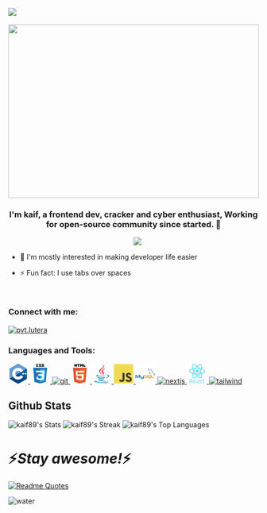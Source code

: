  ![](https://komarev.com/ghpvc/?username=Kaif89&style=for-the-badge)
<div align="center">
  
<img src="https://user-images.githubusercontent.com/74038190/226190894-18e959ba-d458-4a94-ac44-790190f2a947.gif" align="center" height="350" style="width: 100%" />


</div>  

### <div align="center">I'm kaif, a frontend dev, cracker and cyber enthusiast, Working for open-source community since started. 🚀</div> 

<img src="https://user-images.githubusercontent.com/74038190/212284087-bbe7e430-757e-4901-90bf-4cd2ce3e1852.gif" align="right" style="width: 50%" />

<br/> 

- 🔭 I'm mostly interested in making developer life easier  


- ⚡ Fun fact: I use tabs over spaces  


<br/>

<h3 align="left">Connect with me:</h3>
<p align="left">

<a href="https://instagram.com/pvt.lutera" target="blank"><img align="center" src="https://raw.githubusercontent.com/rahuldkjain/github-profile-readme-generator/master/src/images/icons/Social/instagram.svg" alt="pvt.lutera" height="30" width="40" /></a>
</p>

<h3 align="left">Languages and Tools:</h3>
<p align="left"> <a href="https://www.w3schools.com/cpp/" target="_blank" rel="noreferrer"> <img src="https://raw.githubusercontent.com/devicons/devicon/master/icons/cplusplus/cplusplus-original.svg" alt="cplusplus" width="40" height="40"/> </a> <a href="https://www.w3schools.com/css/" target="_blank" rel="noreferrer"> <img src="https://raw.githubusercontent.com/devicons/devicon/master/icons/css3/css3-original-wordmark.svg" alt="css3" width="40" height="40"/> </a> <a href="https://git-scm.com/" target="_blank" rel="noreferrer"> <img src="https://www.vectorlogo.zone/logos/git-scm/git-scm-icon.svg" alt="git" width="40" height="40"/> </a> <a href="https://www.w3.org/html/" target="_blank" rel="noreferrer"> <img src="https://raw.githubusercontent.com/devicons/devicon/master/icons/html5/html5-original-wordmark.svg" alt="html5" width="40" height="40"/> </a> <a href="https://www.java.com" target="_blank" rel="noreferrer"> <img src="https://raw.githubusercontent.com/devicons/devicon/master/icons/java/java-original.svg" alt="java" width="40" height="40"/> </a> <a href="https://developer.mozilla.org/en-US/docs/Web/JavaScript" target="_blank" rel="noreferrer"> <img src="https://raw.githubusercontent.com/devicons/devicon/master/icons/javascript/javascript-original.svg" alt="javascript" width="40" height="40"/> </a> <a href="https://www.mysql.com/" target="_blank" rel="noreferrer"> <img src="https://raw.githubusercontent.com/devicons/devicon/master/icons/mysql/mysql-original-wordmark.svg" alt="mysql" width="40" height="40"/> </a> <a href="https://nextjs.org/" target="_blank" rel="noreferrer"> <img src="https://cdn.worldvectorlogo.com/logos/nextjs-2.svg" alt="nextjs" width="40" height="40"/> </a> <a href="https://reactjs.org/" target="_blank" rel="noreferrer"> <img src="https://raw.githubusercontent.com/devicons/devicon/master/icons/react/react-original-wordmark.svg" alt="react" width="40" height="40"/> </a> <a href="https://tailwindcss.com/" target="_blank" rel="noreferrer"> <img src="https://www.vectorlogo.zone/logos/tailwindcss/tailwindcss-icon.svg" alt="tailwind" width="40" height="40"/> </a> </p>



## Github Stats  
![kaif89's Stats](https://github-readme-stats.vercel.app/api?username=kaif89&theme=dark&show_icons=true&hide_border=false&count_private=false)
![kaif89's Streak](https://github-readme-streak-stats.herokuapp.com/?user=kaif89&theme=dark&hide_border=false)
![kaif89's Top Languages](https://github-readme-stats.vercel.app/api/top-langs/?username=kaif89&theme=dark&show_icons=true&hide_border=false&layout=compact)




<h1 align='left'>⚡️<i>Stay awesome!</i>⚡️</h1>


[![Readme Quotes](https://quotes-github-readme.vercel.app/api?type=horizontal&theme=light)](https://github.com/piyushsuthar/github-readme-quotes)

![water](https://raw.githubusercontent.com/mayhemantt/mayhemantt/Update/svg/Bottom.svg)
